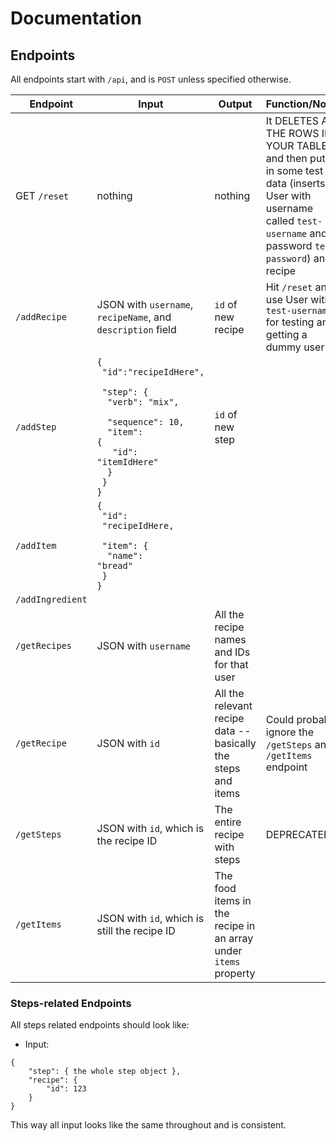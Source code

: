 # Documentation

## Endpoints

All endpoints start with `/api`, and is `POST` unless specified otherwise.

| Endpoint | Input | Output | Function/Notes |
| -------- | ----- | ------ | -------------- |
| GET `/reset` | nothing | nothing | It DELETES ALL THE ROWS IN YOUR TABLE and then puts in some test data (inserts a User with username called `test-username` and password `test-password`) and a recipe |
| `/addRecipe` | JSON with `username`, `recipeName`, and `description` field | `id` of new recipe | Hit `/reset` and use User with `test-username` for testing and getting a dummy user in |
| `/addStep` | <code>{</code><br /><code>&nbsp;"id":"recipeIdHere",</code><br /><code> &nbsp;"step": {</code><br /><code>&nbsp;&nbsp;"verb": "mix", </code><br /><code> &nbsp;&nbsp;"sequence": 10, </code><br /><code>&nbsp;&nbsp;"item": {</code><br /><code>&nbsp;&nbsp;&nbsp;"id": "itemIdHere"</code><br /><code>&nbsp;&nbsp;}</code><br /><code>&nbsp;}</code><br /><code>}</code> | `id` of new step |
| `/addItem` | <code>{</code><br /><code>&nbsp;"id": &nbsp;"recipeIdHere, </code><br /><code> &nbsp;"item": {</code><br /><code>&nbsp;&nbsp;"name": "bread"</code><br /><code>&nbsp;}</code><br /><code>}</code>
| `/addIngredient` | 
| `/getRecipes` | JSON with `username` | All the recipe names and IDs for that user |
| `/getRecipe` | JSON with `id` | All the relevant recipe data -- basically the steps and items | Could probably ignore the `/getSteps` and `/getItems` endpoint |
| `/getSteps` | JSON with `id`, which is the recipe ID | The entire recipe with steps | DEPRECATED
| `/getItems` | JSON with `id`, which is still the recipe ID | The food items in the recipe in an array under `items` property |

### Steps-related Endpoints

All steps related endpoints should look like:

* Input:

```
{
    "step": { the whole step object },
    "recipe": {
        "id": 123
    }
}
```

This way all input looks like the same throughout and is consistent.
